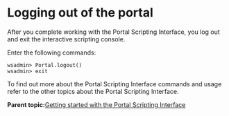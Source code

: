 # Logging out of the portal

After you complete working with the Portal Scripting Interface, you log out and exit the interactive scripting console.

Enter the following commands:

```
wsadmin> Portal.logout()
wsadmin> exit

```

To find out more about the Portal Scripting Interface commands and usage refer to the other topics about the Portal Scripting Interface.

**Parent topic:**[Getting started with the Portal Scripting Interface](../admin-system/adpsi_start.md)

